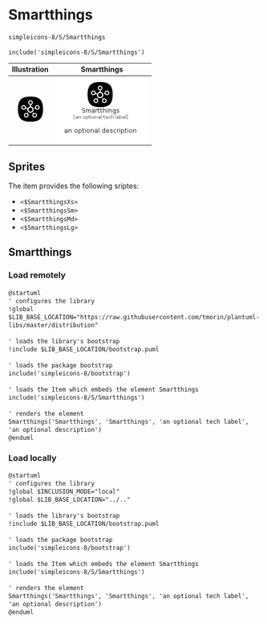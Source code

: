 # Smartthings


```text
simpleicons-8/S/Smartthings
```

```text
include('simpleicons-8/S/Smartthings')
```



| Illustration | Smartthings |
| :---: | :---: |
| ![illustration for Illustration](../../simpleicons-8/S/Smartthings.png) | ![illustration for Smartthings](../../simpleicons-8/S/Smartthings.Local.png) |



## Sprites
The item provides the following sriptes:

- `<$SmartthingsXs>`
- `<$SmartthingsSm>`
- `<$SmartthingsMd>`
- `<$SmartthingsLg>`





## Smartthings

### Load remotely
```plantuml
@startuml
' configures the library
!global $LIB_BASE_LOCATION="https://raw.githubusercontent.com/tmorin/plantuml-libs/master/distribution"

' loads the library's bootstrap
!include $LIB_BASE_LOCATION/bootstrap.puml

' loads the package bootstrap
include('simpleicons-8/bootstrap')

' loads the Item which embeds the element Smartthings
include('simpleicons-8/S/Smartthings')

' renders the element
Smartthings('Smartthings', 'Smartthings', 'an optional tech label', 'an optional description')
@enduml
```

### Load locally
```plantuml
@startuml
' configures the library
!global $INCLUSION_MODE="local"
!global $LIB_BASE_LOCATION="../.."

' loads the library's bootstrap
!include $LIB_BASE_LOCATION/bootstrap.puml

' loads the package bootstrap
include('simpleicons-8/bootstrap')

' loads the Item which embeds the element Smartthings
include('simpleicons-8/S/Smartthings')

' renders the element
Smartthings('Smartthings', 'Smartthings', 'an optional tech label', 'an optional description')
@enduml
```

